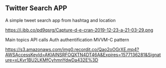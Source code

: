 ## Twitter Search APP
A simple tweet search app from hashtag and location

https://i.ibb.co/pd9qsrg/Capture-d-e-cran-2019-12-23-a-21-03-29.png

Main topics
API calls
Auth authentification
MVVM-C pattern

https://s3.amazonaws.com/img0.recordit.co/Qao2oOGrXE.mp4?AWSAccessKeyId=AKIAINSRFOQXTN4DT46A&Expires=1577136281&Signature=xLKvr1BU2LKMfCyhmnYdwDa432E%3D
